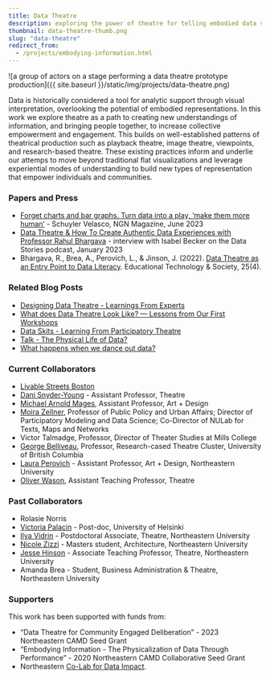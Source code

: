 ```yaml
---
title: Data Theatre
description: exploring the power of theatre for telling embodied data stories
thumbnail: data-theatre-thumb.png
slug: "data-theatre"
redirect_from: 
  - /projects/embodying-information.html
---
```


![a group of actors on a stage performing a data theatre prototype production]({{ site.baseurl }}/static/img/projects/data-theatre.png)

Data is historically considered a tool for analytic support through visual interpretation, overlooking the potential of embodied representations. In this work we explore theatre as a path to creating new understandings of information, and bringing people together, to increase collective empowerment and engagement. This builds on well-established patterns of theatrical production such as playback theatre, image theatre, viewpoints, and research-based theatre. These existing practices inform and underlie our attemps to move beyond traditional flat visualizations and leverage experiential modes of understanding to build new types of representation that empower individuals and communities.

### Papers and Press

* [Forget charts and bar graphs. Turn data into a play, ‘make them more human’](https://news.northeastern.edu/2023/06/22/magazine/data-theater-performance/) - Schuyler Velasco, NGN Magazine, June 2023
* [Data Theatre & How To Create Authentic Data Experiences with Professor Rahul Bhargava](https://podcasts.apple.com/us/podcast/data-theatre-how-to-create-authentic-data-experiences/id1629893733?i=1000594764021) - interview with Isabel Becker on the Data Stories podcast, January 2023
* Bhargava, R., Brea, A., Perovich, L., & Jinson, J. (2022). [Data Theatre as an Entry Point to Data Literacy](https://www.jstor.org/stable/48695984). Educational Technology & Society, 25(4).

### Related Blog Posts

* [Designing Data Theatre - Learnings From Experts](/2021/05/14/data-theatre-interviews.html)
* [What does Data Theatre Look Like? — Lessons from Our First Workshops](/2021/04/16/data-theatre-workshops.html)
* [Data Skits - Learning From Participatory Theatre](/2020/12/03/data-skits-background.html)
* [Talk - The Physical Life of Data?](/2021/01/24/physical-life-of-data-talk.html)
* [What happens when we dance out data?](https://medium.com/@rahulbot/what-happens-when-we-dance-our-data-be55512d0b7d)

### Current Collaborators

* [Livable Streets Boston](https://www.livablestreets.info)
* [Dani Snyder-Young](https://camd.northeastern.edu/faculty/dani-snyder-young/) - Assistant Professor, Theatre
* [Michael Arnold Mages](https://camd.northeastern.edu/faculty/michael-arnold-mages/), Assistant Professor, Art + Design
* [Moira Zellner](https://cssh.northeastern.edu/faculty/moira-zellner/), Professor of Public Policy and Urban Affairs; Director of Participatory Modeling and Data Science; Co-Director of NULab for Texts, Maps and Networks
* Victor Talmadge, Professor, Director of Theater Studies at Mills College
* [George Belliveau](https://rbtlab.ubc.ca/people/george-belliveau), Professor, Research-cased Theatre Cluster, University of British Columbia
* [Laura Perovich](https://camd.northeastern.edu/faculty/laura-perovich/) - Assistant Professor, Art + Design, Northeastern University
* [Oliver Wason](https://camd.northeastern.edu/faculty/oliver-wason/), Assistant Teaching Professor, Theatre

### Past Collaborators

* Rolasie Norris
* [Victoria Palacin](https://www.mavipasi.com) - Post-doc, University of Helsinki
* [Ilya Vidrin](https://www.ilyavidrin.com) - Postdoctoral Associate, Theatre, Northeastern University
* [Nicole Zizzi](https://www.nicolezizzi.com) - Masters student, Architecture, Northeastern University
* [Jesse Hinson](https://camd.northeastern.edu/faculty/jesse-hinson/) - Associate Teaching Professor, Theatre, Northeastern University
* Amanda Brea - Student, Business Administration & Theatre, Northeastern University

### Supporters

This work has been supported with funds from:
* “Data Theatre for Community Engaged Deliberation” - 2023 Northeastern CAMD Seed Grant
* “Embodying Information - The Physicalization of Data Through Performance” - 2020 Northeastern CAMD Collaborative Seed Grant
* Northeastern [Co-Lab for Data Impact](https://camd.northeastern.edu/research-scholarship-creative-practice/co-laboratory-for-data-impact/).
